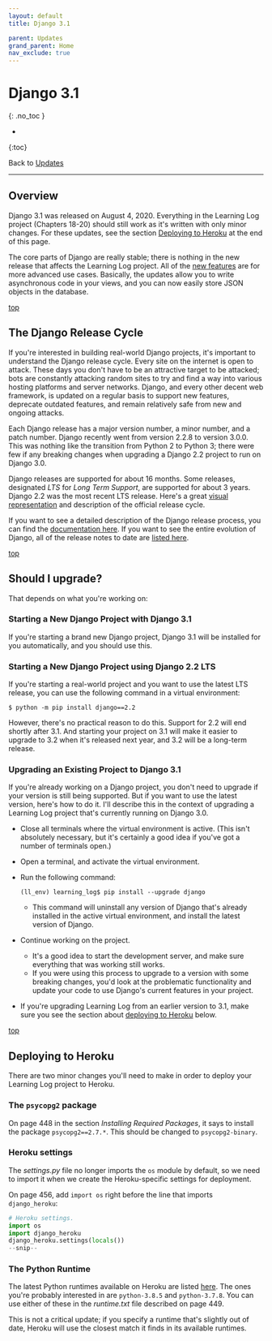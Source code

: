 ```yaml
---
layout: default
title: Django 3.1

parent: Updates
grand_parent: Home
nav_exclude: true
---
```


# Django 3.1
{: .no_toc }

* 
{:toc}

Back to [Updates](../updates/)

---

## Overview

Django 3.1 was released on August 4, 2020. Everything in the Learning Log project (Chapters 18-20) should still work as it's written with only minor changes. For these updates, see the section [Deploying to Heroku](#deploying-to-heroku) at the end of this page.

The core parts of Django are really stable; there is nothing in the new release that affects the Learning Log project. All of the [new features](https://docs.djangoproject.com/en/3.1/releases/3.1/) are for more advanced use cases. Basically, the updates allow you to write asynchronous code in your views, and you can now easily store JSON objects in the database.

[top](#top)

## The Django Release Cycle

If you're interested in building real-world Django projects, it's important to understand the Django release cycle. Every site on the internet is open to attack. These days you don't have to be an attractive target to be attacked; bots are constantly attacking random sites to try and find a way into various hosting platforms and server networks. Django, and every other decent web framework, is updated on a regular basis to support new features, deprecate outdated features, and remain relatively safe from new and ongoing attacks.

Each Django release has a major version number, a minor number, and a patch number. Django recently went from version 2.2.8 to version 3.0.0. This was nothing like the transition from Python 2 to Python 3; there were few if any breaking changes when upgrading a Django 2.2 project to run on Django 3.0.

Django releases are supported for about 16 months. Some releases, designated *LTS* for *Long Term Support*, are supported for about 3 years. Django 2.2 was the most recent LTS release. Here's a great [visual representation](https://www.djangoproject.com/download/) and description of the official release cycle.

If you want to see a detailed description of the Django release process, you can find the [documentation here](https://docs.djangoproject.com/en/3.0/internals/release-process/). If you want to see the entire evolution of Django, all of the release notes to date are [listed here](https://docs.djangoproject.com/en/dev/releases/).

[top](#top)

## Should I upgrade?

That depends on what you're working on:

### Starting a New Django Project with Django 3.1

If you're starting a brand new Django project, Django 3.1 will be installed for you automatically, and you should use this.

### Starting a New Django Project using Django 2.2 LTS

If you're starting a real-world project and you want to use the latest LTS release, you can use the following command in a virtual environment:

    $ python -m pip install django==2.2

However, there's no practical reason to do this. Support for 2.2 will end shortly after 3.1. And starting your project on 3.1 will make it easier to upgrade to 3.2 when it's released next year, and 3.2 will be a long-term release.

### Upgrading an Existing Project to Django 3.1

If you're already working on a Django project, you don't need to upgrade if your version is still being supported. But if you want to use the latest version, here's how to do it. I'll describe this in the context of upgrading a Learning Log project that's currently running on Django 3.0.

- Close all terminals where the virtual environment is active. (This isn't absolutely necessary, but it's certainly a good idea if you've got a number of terminals open.)
- Open a terminal, and activate the virtual environment.
- Run the following command:

    `(ll_env) learning_log$ pip install --upgrade django`

  - This command will uninstall any version of Django that's already installed in the active virtual environment, and install the latest version of Django.
- Continue working on the project.
  - It's a good idea to start the development server, and make sure everything that was working still works.
  - If you were using this process to upgrade to a version with some breaking changes, you'd look at the problematic functionality and update your code to use Django's current features in your project.
- If you're upgrading Learning Log from an earlier version to 3.1, make sure you see the section about [deploying to Heroku](#deploying-to-heroku) below.

[top](#top)

## Deploying to Heroku

There are two minor changes you'll need to make in order to deploy your Learning Log project to Heroku.

### The `psycopg2` package

On page 448 in the section *Installing Required Packages*, it says to install the package `psycopg2==2.7.*`. This should be changed to `psycopg2-binary`.

### Heroku settings

The *settings.py* file no longer imports the `os` module by default, so we need to import it when we create the Heroku-specific settings for deployment.

On page 456, add `import os` right before the line that imports `django_heroku`:

```python
# Heroku settings.
import os
import django_heroku
django_heroku.settings(locals())
--snip--
```

### The Python Runtime

The latest Python runtimes available on Heroku are listed [here](https://devcenter.heroku.com/articles/python-support). The ones you're probably interested in are `python-3.8.5` and `python-3.7.8`. You can use either of these in the *runtime.txt* file described on page 449.

This is not a critical update; if you specify a runtime that's slightly out of date, Heroku will use the closest match it finds in its available runtimes.

